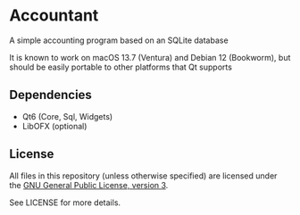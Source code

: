 # Accountant

A simple accounting program based on an SQLite database

It is known to work on macOS 13.7 (Ventura) and Debian 12 (Bookworm), but should be
easily portable to other platforms that Qt supports

## Dependencies

- Qt6 (Core, Sql, Widgets)
- LibOFX (optional)

## License

All files in this repository (unless otherwise specified) are licensed under the [GNU General Public License, version 3](https://www.gnu.org/licenses/gpl-3.0.html).

See LICENSE for more details.
